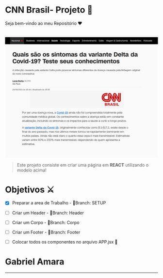 # CNN Brasil- Projeto 📰

Seja bem-vindo ao meu Repositório  ❤️

<br>

<img src="https://github.com/Capamara/Checkpoint_React/blob/master/public/original.png" align="center" width="600px" >

> Este projeto consiste em criar uma página em <b>REACT</b> utilizando o modelo acima!

# Objetivos ⚔️

- [X] Preparar a area de Trabalho - 📁Branch: SETUP</li>
- [ ] Criar um Header - 📁Branch: Header</li>
- [ ] Criar um Corpo -  📁Branch: Corpo</li>
- [ ] Criar um Footer - 📁Branch: Footer
- [ ] Colocar todos os componentes no arquivo APP.jsx 🏁



# Gabriel Amara 
<hr>

<!-- ![GitHub repo size](https://img.shields.io/github/repo-size/Capamara/Checkpoint_React?style=for-the-badge)
![GitHub language count](https://img.shields.io/github/languages/count/Capamara/Checkpoint_React?style=for-the-badge)
![GitHub forks](https://img.shields.io/github/forks/Capamara/Checkpoint_React?style=for-the-badge)
![Bitbucket open issues](https://img.shields.io/bitbucket/issues/Capamara/Checkpoint_React?style=for-the-badge)
![Bitbucket open pull requests](https://img.shields.io/bitbucket/pr-raw/Capamara/Checkpoint_React?style=for-the-badge)
 -->
